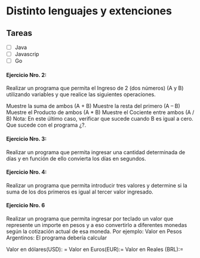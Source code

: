 # Distinto lenguajes y extenciones

## Tareas

- [ ] Java
- [ ] Javascrip
- [ ] Go

#### Ejercicio Nro. 2:

Realizar un programa que permita el Ingreso de 2 (dos números) (A y B) utilizando
variables y que realice las siguientes operaciones.

Muestre la suma de ambos (A + B)
Muestre la resta del primero (A – B)
Muestre el Producto de ambos (A \* B)
Muestre el Cociente entre ambos (A / B)
Nota: En este último caso, verificar que sucede cuando B es igual a cero. Que sucede
con el programa ¿?.

#### Ejercicio Nro. 3:

Realizar un programa que permita ingresar una cantidad determinada de días y en función
de ello convierta los días en segundos.

#### Ejercicio Nro. 4:

Realizar un programa que permita introducir tres valores y determine si la suma de los dos
primeros es igual al tercer valor ingresado.

#### Ejercicio Nro. 6

Realizar un programa que permita ingresar por teclado un valor que represente un importe en pesos y a eso convertirlo a diferentes monedas según la cotización actual de esa moneda.
Por ejemplo:
Valor en Pesos Argentinos:
El programa debería calcular

Valor en dólares(USD): =
Valor en Euros(EUR):=
Valor en Reales (BRL):=

